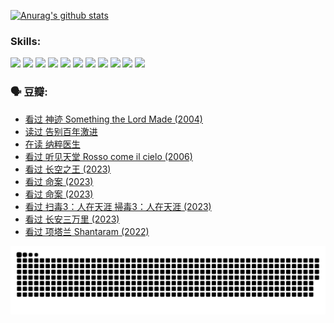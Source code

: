 
[![Anurag's github stats](https://github-readme-stats.vercel.app/api?username=w940853815)](https://github.com/anuraghazra/github-readme-stats)

### Skills:

<code><img height="32" src="https://cdn.jsdelivr.net/npm/simple-icons@v5/icons/python.svg"></code>
<code><img height="32" src="https://cdn.jsdelivr.net/npm/simple-icons@v5/icons/javascript.svg"></code>
<code><img height="32" src="https://cdn.jsdelivr.net/npm/simple-icons@v5/icons/django.svg"></code>
<code><img height="32" src="https://cdn.jsdelivr.net/npm/simple-icons@v5/icons/flask.svg"></code>
<code><img height="32" src="https://cdn.jsdelivr.net/npm/simple-icons@v5/icons/vuetify.svg"></code>
<code><img height="32" src="https://cdn.jsdelivr.net/npm/simple-icons@v5/icons/git.svg"></code>
<code><img height="32" src="https://cdn.jsdelivr.net/npm/simple-icons@v5/icons/docker.svg"></code>
<code><img height="32" src="https://cdn.jsdelivr.net/npm/simple-icons@v5/icons/postgresql.svg"></code>
<code><img height="32" src="https://cdn.jsdelivr.net/npm/simple-icons@v5/icons/elasticsearch.svg"></code>
<code><img height="32" src="https://cdn.jsdelivr.net/npm/simple-icons@v5/icons/macos.svg"></code>
<code><img height="32" src="https://cdn.jsdelivr.net/npm/simple-icons@v5/icons/linux.svg"></code>

### 🗣 豆瓣:

<!-- DOUBAN-ACTIVITIES:START -->
- [看过 神迹 Something the Lord Made‎ (2004)](https://www.douban.com/people/136069238/status/4409691983/?_i=97936452)
- [读过 告别百年激进](https://www.douban.com/people/136069238/status/4406414036/?_i=97936452)
- [在读 纳粹医生](https://www.douban.com/people/136069238/status/4406413750/?_i=97936452)
- [看过 听见天堂 Rosso come il cielo‎ (2006)](https://www.douban.com/people/136069238/status/4401902014/?_i=97936452)
- [看过 长空之王‎ (2023)](https://www.douban.com/people/136069238/status/4397459053/?_i=97936452)
- [看过 命案‎ (2023)](https://www.douban.com/people/136069238/status/4395718336/?_i=97936452)
- [看过 命案‎ (2023)](https://www.douban.com/people/136069238/status/4395718257/?_i=97936452)
- [看过 扫毒3：人在天涯 掃毒3：人在天涯‎ (2023)](https://www.douban.com/people/136069238/status/4394601730/?_i=97936452)
- [看过 长安三万里‎ (2023)](https://www.douban.com/people/136069238/status/4391215935/?_i=97936452)
- [看过 项塔兰 Shantaram‎ (2022)](https://www.douban.com/people/136069238/status/4387849946/?_i=97936452)
<!-- DOUBAN-ACTIVITIES:END -->


![Snake animation](https://raw.githubusercontent.com/w940853815/w940853815/output/github-contribution-grid-snake.svg)

<!--
**w940853815/w940853815** is a ✨ _special_ ✨ repository because its `README.md` (this file) appears on your GitHub profile.

Here are some ideas to get you started:

- 🔭 I’m currently working on ...
- 🌱 I’m currently learning ...
- 👯 I’m looking to collaborate on ...
- 🤔 I’m looking for help with ...
- 💬 Ask me about ...
- 📫 How to reach me: ...
- 😄 Pronouns: ...
- ⚡ Fun fact: ...
-->
